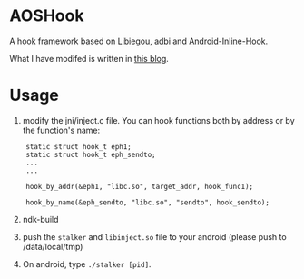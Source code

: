 # AOSHook

A hook framework based on [Libiegou](https://github.com/zhengmin1989/TheSevenWeapons/tree/master/LiBieGou), [adbi](https://github.com/crmulliner/adbi) and [Android-Inline-Hook](https://github.com/ele7enxxh/Android-Inline-Hook).

What I have modifed is written in [this blog](https://www.nevermoe.com/?p=854#more-854).


# Usage

1. modify the jni/inject.c file. You can hook functions both by address or by the function's name:

```
    static struct hook_t eph1;
    static struct hook_t eph_sendto;
    ...
    ...
    
    hook_by_addr(&eph1, "libc.so", target_addr, hook_func1);
    
    hook_by_name(&eph_sendto, "libc.so", "sendto", hook_sendto);
```
    
2. ndk-build

3. push the `stalker` and `libinject.so` file to your android (please push to /data/local/tmp)

4. On android, type `./stalker [pid]`.
